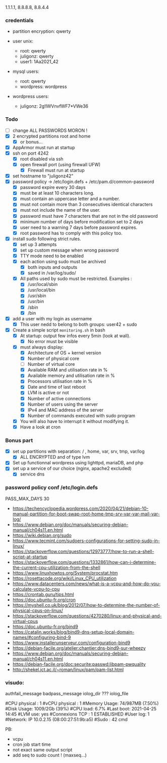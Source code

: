  1.1.1.1, 8.8.8.8, 8.8.4.4
### credentials
- partition encryption: qwerty
- user unix:
	- root: qwerty
	- juligonz: qwerty
	- user1: 1Aa2021_42

- mysql users:
	- root: qwerty 
	- wordpress: wordpress

- wordpress users:
	- juligonz: 2g!lWVnvfWF7*VWe36

### Todo

- [ ] change ALL PASSWORDS MORON !
- [x] 2 encrypted partitions root and home
	- [x] or bonus...
- [x] AppArmor must run at startup 
- [x] ssh on port 4242
	- [x] root disabled via ssh
	- [x] open firewall port (using firewall UFW)
		- [x] Firewall must run at startup 
- [x] set hostname to "juligonz42"
- [x] password policy -> /etc/login.defs + /etc/pam.d/common-password
	- [x] password expire every 30 days
	- [x] must be at least 10 characters long.
	- [x] must contain an uppercase letter and a number. 
	- [x] must not contain more than 3 consecutives identical characters
	- [x] must not include the name of the user.
	- [x] password must have 7 characters that are not in the old password
	- [x] minimum number of days before modification set to 2 days
	- [x] user need to a warning 7 days before password expires.
	- [x] root password has to comply with this policy too.
- [x] install sudo following strict rules.
	- [x] set up 3 attempts  
	- [x] set up custom message when wrong password
	- [x] TTY mode need to be enabled
	- [x] each action using sudo must be archived
		- [x] both inputs and outputs
		- [x] saved in /var/log/sudo/
	- [x] All paths used by sudo must be restricted. Examples :
		- [x] /usr/local/sbin
		- [x] /usr/local/bin
		- [x] /usr/sbin
		- [x] /usr/bin
		- [x] /sbin
		- [x] /bin
- [x] add a user with my login as username
	- [x] This user nedd to belong to both groups: user42 + sudo
- [x] Create a simple script `monitoring.sh` in bash
	- [x] At startup: output few infos  every 5min (look at wall).
		- [x] No error must be visible
	- [x] must always display:
		- [x] Architecture of OS + kernel version
		- [x] Number of physical core
		- [ ] Number of virtual core
		- [x] Available RAM and utilisation rate in %
		- [x] Available memory and utilisation rate in %
		- [x] Processors utilisation rate in %
		- [x] Date and time of last reboot
		- [x] LVM is active or not
		- [x] Number of active connections
		- [x] Number of users using the server
		- [x] IPv4 and MAC address of the server
		- [x] Number of commands executed with sudo program
	- [x] You will also have to interrupt it without modifying it.		
	- [x] Have a look at cron

### Bonus part 
- [x] set up partitions with separation: / , home, var, srv, tmp, var/log
	- [x] ALL ENCRYPTED and of type lvm
- [x] Set up functionnal wordpress using lighttpd, mariaDB, and php
- [x] set up a service of our choice (nginx, apache2 excluded)
	- [x] service dns 

### password policy conf /etc/login.defs

PASS_MAX_DAYS	30


- https://techencyclopedia.wordpress.com/2020/04/21/debian-10-manual-partition-for-boot-swap-root-home-tmp-srv-var-var-mail-var-log/
- https://www.debian.org/doc/manuals/securing-debian-manual/ch04s11.en.html
- https://wiki.debian.org/sudo
- https://www.tecmint.com/sudoers-configurations-for-setting-sudo-in-linux/
- https://stackoverflow.com/questions/12973777/how-to-run-a-shell-script-at-startup
- https://stackoverflow.com/questions/1332861/how-can-i-determine-the-current-cpu-utilization-from-the-shell
- https://www.linuxhowtos.org/System/procstat.htm
- https://rosettacode.org/wiki/Linux_CPU_utilization
- https://www.datacenters.com/news/what-is-a-vcpu-and-how-do-you-calculate-vcpu-to-cpu
- https://crontab.guru/tips.html
- https://doc.ubuntu-fr.org/cron
- https://myshell.co.uk/blog/2012/07/how-to-determine-the-number-of-physical-cpus-on-linux/
- https://stackoverflow.com/questions/4270280/linux-and-physical-and-virtual-cpus
- https://doc.ubuntu-fr.org/bind9
- https://catalin.works/blog/bind9-dns-setup-local-domain-names/#configuring-bind-9
- https://www.installerunserveur.com/configuration-bind9
- https://debian-facile.org/atelier:chantier:dns-bind9-sur-wheezy
- https://www.debian.org/doc/manuals/securing-debian-manual/ch04s11.en.html
- https://debian-facile.org/doc:securite:passwd:libpam-pwquality
- http://shekel.jct.ac.il/~roman/linux/pam/pam-list.html
### visudo:
 authfail_message
 badpass_message
 iolog_dir ???
 iolog_file



#CPU physical : 1
#vCPU physical : 1
#Memory Usage: 74/987MB (7.50%)
#Disk Usage: 1009/2Gb (39%)
#CPU load: 6.7%
#Last boot: 2021-04-25 14:45
#LVM use: yes
#Connexions TCP : 1 ESTABLISHED
#User log: 1
#Network: IP 10.0.2.15 (08:00:27:51:9b:a5)
#Sudo : 42 cmd

PB:
- vcpu
- cron job start time
- not exact same output script
- add seq to sudo count ! (maxseq...)